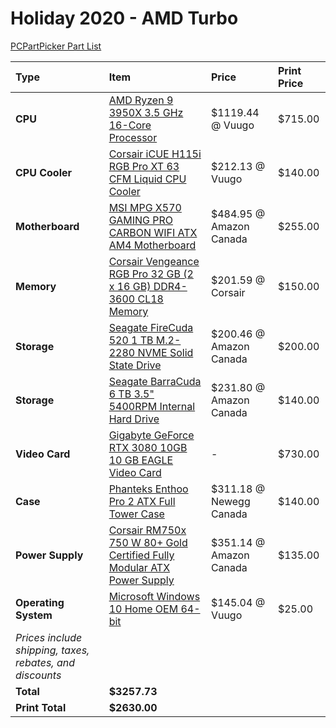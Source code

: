 # Holiday 2020 - AMD Turbo

[PCPartPicker Part List](https://ca.pcpartpicker.com/list/zJxRwc)

| Type                                                     | Item                                                                                                                                                                                          | Price                   | Print Price |
| :------------------------------------------------------- | :-------------------------------------------------------------------------------------------------------------------------------------------------------------------------------------------- | :---------------------- | :---------- |
| **CPU**                                                  | [AMD Ryzen 9 3950X 3.5 GHz 16-Core Processor](https://ca.pcpartpicker.com/product/t7CFf7/amd-ryzen-9-3950x-35-ghz-16-core-processor-100-100000051wof)                                         | $1119.44 @ Vuugo        | $715.00     |
| **CPU Cooler**                                           | [Corsair iCUE H115i RGB Pro XT 63 CFM Liquid CPU Cooler](https://ca.pcpartpicker.com/product/TgFKHx/corsair-icue-h115i-rgb-pro-xt-63-cfm-liquid-cpu-cooler-cw-9060044-ww)                     | $212.13 @ Vuugo         | $140.00     |
| **Motherboard**                                          | [MSI MPG X570 GAMING PRO CARBON WIFI ATX AM4 Motherboard](https://ca.pcpartpicker.com/product/tgsnTW/msi-mpg-x570-gaming-pro-carbon-wifi-atx-am4-motherboard-mpg-x570-gaming-pro-carbon-wifi) | $484.95 @ Amazon Canada | $255.00     |
| **Memory**                                               | [Corsair Vengeance RGB Pro 32 GB (2 x 16 GB) DDR4-3600 CL18 Memory](https://ca.pcpartpicker.com/product/khmFf7/corsair-vengeance-rgb-pro-32-gb-2-x-16-gb-ddr4-3600-memory-cmw32gx4m2z3600c18) | $201.59 @ Corsair       | $150.00     |
| **Storage**                                              | [Seagate FireCuda 520 1 TB M.2-2280 NVME Solid State Drive](https://ca.pcpartpicker.com/product/nfpmP6/seagate-firecuda-520-1-tb-m2-2280-nvme-solid-state-drive-zp1000gm3a002)                | $200.46 @ Amazon Canada | $200.00     |
| **Storage**                                              | [Seagate BarraCuda 6 TB 3.5" 5400RPM Internal Hard Drive](https://ca.pcpartpicker.com/product/ByL48d/seagate-barracuda-6tb-35-5400rpm-internal-hard-drive-st6000dm003)                        | $231.80 @ Amazon Canada | $140.00     |
| **Video Card**                                           | [Gigabyte GeForce RTX 3080 10GB 10 GB EAGLE Video Card](https://ca.pcpartpicker.com/product/nchmP6/gigabyte-geforce-rtx-3080-10gb-10-gb-eagle-video-card-gv-n3080eagle-10gd)                  | -                       | $730.00     |
| **Case**                                                 | [Phanteks Enthoo Pro 2 ATX Full Tower Case](https://ca.pcpartpicker.com/product/gQWBD3/phanteks-enthoo-pro-2-atx-full-tower-case-ph-es620ptg_dbk01)                                           | $311.18 @ Newegg Canada | $140.00     |
| **Power Supply**                                         | [Corsair RM750x 750 W 80+ Gold Certified Fully Modular ATX Power Supply](https://ca.pcpartpicker.com/product/9q38TW/corsair-power-supply-cp9020092na)                                         | $351.14 @ Amazon Canada | $135.00     |
| **Operating System**                                     | [Microsoft Windows 10 Home OEM 64-bit](https://ca.pcpartpicker.com/product/wtgPxr/microsoft-os-kw900140)                                                                                      | $145.04 @ Vuugo         | $25.00      |
| _Prices include shipping, taxes, rebates, and discounts_ |
| **Total**                                                | **$3257.73**                                                                                                                                                                                  |
| **Print Total**                                          | **$2630.00**                                                                                                                                                                                  |
